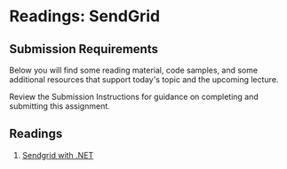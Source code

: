 # Readings: SendGrid


## Submission Requirements

Below you will find some reading material, code samples, and some additional resources that support today's topic and the upcoming lecture.

Review the Submission Instructions for guidance on completing and submitting this assignment.

## Readings

1. [Sendgrid with .NET](https://docs.microsoft.com/en-us/azure/sendgrid-dotnet-how-to-send-email)